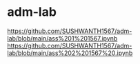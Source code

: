 # adm-lab
https://github.com/SUSHWANTH1567/adm-lab/blob/main/ass%201%201567.ipynb
https://github.com/SUSHWANTH1567/adm-lab/blob/main/ass%202%201567%20.ipynb
